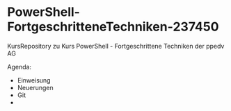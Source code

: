 # PowerShell-FortgeschritteneTechniken-237450
KursRepository zu Kurs PowerShell - Fortgeschrittene Techniken der ppedv AG

Agenda:
- Einweisung
- Neuerungen
- Git
- 
